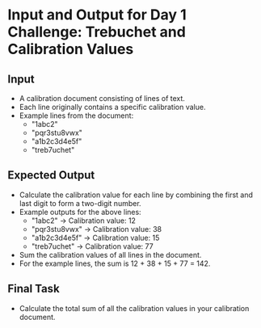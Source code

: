 # Input and Output for Day 1 Challenge: Trebuchet and Calibration Values

## Input

- A calibration document consisting of lines of text.
- Each line originally contains a specific calibration value.
- Example lines from the document:
  - "1abc2"
  - "pqr3stu8vwx"
  - "a1b2c3d4e5f"
  - "treb7uchet"

## Expected Output

- Calculate the calibration value for each line by combining the first and last digit to form a two-digit number.
- Example outputs for the above lines:
  - "1abc2" → Calibration value: 12
  - "pqr3stu8vwx" → Calibration value: 38
  - "a1b2c3d4e5f" → Calibration value: 15
  - "treb7uchet" → Calibration value: 77
- Sum the calibration values of all lines in the document.
- For the example lines, the sum is 12 + 38 + 15 + 77 = 142.

## Final Task

- Calculate the total sum of all the calibration values in your calibration document.
